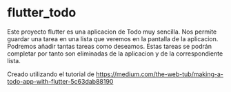 # flutter_todo

Este proyecto flutter es una aplicacion de Todo muy sencilla. Nos permite guardar una tarea en una lista que veremos en la pantalla de la aplicacion. Podremos añadir tantas tareas como deseamos. Estas tareas se podrán completar por tanto son eliminadas de la aplicacion y de la correspondiente lista.

Creado utilizando el tutorial de https://medium.com/the-web-tub/making-a-todo-app-with-flutter-5c63dab88190
